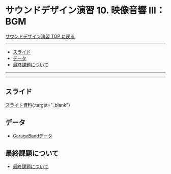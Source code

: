 # サウンドデザイン演習 10. 映像音響 III：BGM <!-- omit in toc -->

[サウンドデザイン演習 TOP に戻る](./index.md)

---

- [スライド](#スライド)
- [データ](#データ)
- [最終課題について](#最終課題について)

---

---

## スライド

[スライド資料](./sd_10slide.pdf){:target="_blank"}

## データ
- [GarageBandデータ](data/sd_10_2023version%20_setup.band.zip)
<!--
- [Garage Band データ](data/garageband_data.zip)
- -->

## 最終課題について
- [最終課題について](./sd_kadai.md)

